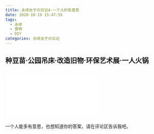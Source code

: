 ```yaml
---
title: 永续女子の日记4-一个人的有意思
date: 2020-10-19 15:47:55
tags:
  - 永续
  - 食物
  - DIY
categories: 永续女子の日记
---
```


## 种豆苗·公园吊床·改造旧物·环保艺术展·一人火锅

<iframe src="//player.bilibili.com/player.html?aid=244970807&bvid=BV1hv411k719&cid=247253130&page=1" scrolling="no" border="0" frameborder="no" framespacing="0" allowfullscreen="true"> </iframe>

一个人能多有意思，也想知道你的答案，请在评论区告诉我吧。
